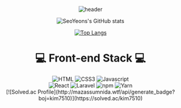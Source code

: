 <div align="center">

![header](https://capsule-render.vercel.app/api?type=Rounded&height=200&text=Welecome&fontAlign=50&color=random&customColorList=0,2,2,5,30&animation=fadeIn&desc=SeoYeon's%20Profile&descSize=25&descAlign=56&descAlignY=75)

![SeoYeons's GitHub stats](https://github-readme-stats.vercel.app/api?username=kim7510&show_icons=true&theme=dark)

[![Top Langs](https://github-readme-stats.vercel.app/api/top-langs/?username=kim7510&exclude_repo=github-readme-stats,anuraghazra.github.io)](https://github.com/kim7510/Coding-Test)
# 💻 Front-end Stack 💻 
<img alt="HTML" src="https://img.shields.io/badge/HTML-E34F26.svg?style=for-the-badge&logo=HTML5&logoColor=white"/>
<img alt="CSS3" src="https://img.shields.io/badge/CSS3-1572B6.svg?style=for-the-badge&logo=CSS3&logoColor=white"/>
<img alt="Javascript" src="https://img.shields.io/badge/JavaScript-F7DF1E.svg?style=for-the-badge&logo=JavaScript&logoColor=white"/>
<br/>
<img alt="React" src="https://img.shields.io/badge/React-61DAFB.svg?style=for-the-badge&logo=React&logoColor=white"/>
<img alt="Laravel" src="https://img.shields.io/badge/Laravel-FF2D20.svg?style=for-the-badge&logo=Laravel&logoColor=white"/>
<img alt="npm" src="https://img.shields.io/badge/npm-CB3837.svg?style=for-the-badge&logo=npm&logoColor=white"/>
<img alt="Yarn" src="https://img.shields.io/badge/Yarn-2C8EBB.svg?style=for-the-badge&logo=Yarn&logoColor=white"/>
<br/>
[![Solved.ac Profile](http://mazassumnida.wtf/api/generate_badge?boj=kim7510)](https://solved.ac/kim7510)<br/>
</div>
